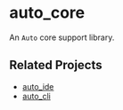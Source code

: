 # auto_core

An `Auto` core support library.

## Related Projects

- [auto_ide](https://github.com/auto-flutter/auto_ide)
- [auto_cli](https://github.com/auto-flutter/auto_cli)



